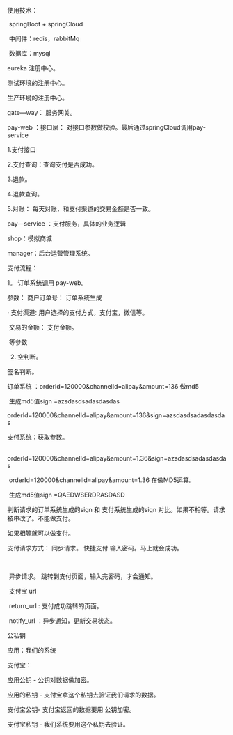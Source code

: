 

使用技术：



​			springBoot + springCloud   



​			中间件：redis，rabbitMq

​			数据库：mysql







eureka   注册中心。

测试环境的注册中心。

生产环境的注册中心。





gate—way： 服务网关。



pay-web ：接口层： 对接口参数做校验。最后通过springCloud调用pay-service

1.支付接口

2.支付查询：查询支付是否成功。

3.退款。

4.退款查询。

5.对账： 每天对账，和支付渠道的交易金额是否一致。





pay—service ：支付服务，具体的业务逻辑





shop：模拟商城

manager：后台运营管理系统。









支付流程：

1。 订单系统调用 pay-web。

 参数： 商户订单号： 订单系统生成   

·			支付渠道:       用户选择的支付方式，支付宝，微信等。

​			交易的金额： 支付金额。

​			等参数

2.  空判断。

   签名判断。

   订单系统  ：orderId=120000&channelId=alipay&amount=136 做md5

   ​		生成md5值sign =azsdasdsadasdasdas

   

   orderId=120000&channelId=alipay&amount=136&sign=azsdasdsadasdasdas

   

   

   支付系统：获取参数。

   ​		orderId=120000&channelId=alipay&amount=1.36&sign=azsdasdsadasdasdas

   

   ​	orderId=120000&channelId=alipay&amount=1.36 在做MD5运算。

   ​		生成md5值sign =QAEDWSERDRASDASD

   

   判断请求的订单系统生成的sign 和 支付系统生成的sign 对比。如果不相等。请求被串改了。不能做支付。

   如果相等就可以做支付。

   

   支付请求方式： 同步请求。  快捷支付 输入密码。马上就会成功。

   ​						

   ​							 异步请求。 跳转到支付页面，输入完密码，才会通知。

   

   ​	支付宝 url

   ​					return_url : 支付成功跳转的页面。

   

   ​					notify_url ：异步通知，更新交易状态。

   

   

   公私钥

   

   应用：我们的系统

   支付宝：

   

   应用公钥 - 公钥对数据做加密。

   应用的私钥 -  支付宝拿这个私钥去验证我们请求的数据。

   

   支付宝公钥-  支付宝返回的数据要用 公钥加密。

   支付宝私钥 -  我们系统要用这个私钥去验证。

   

   

   

   

   

   

   

   



​	







